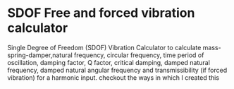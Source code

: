 # SDOF Free and forced vibration calculator

Single Degree of Freedom (SDOF) Vibration Calculator to calculate mass-spring-damper,natural frequency, circular frequency, time period of oscillation, damping factor, Q factor, critical damping, damped natural frequency, damped natural angular frequency and transmissibility (if forced vibration) for a harmonic input.
checkout the ways in which I created this
